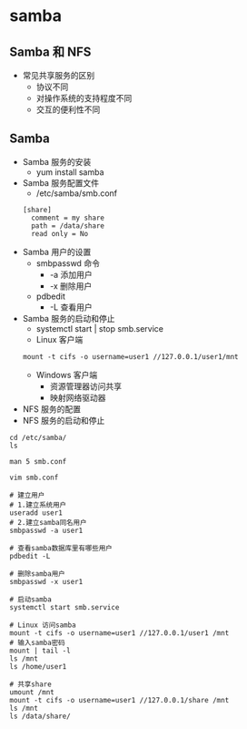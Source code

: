# samba

## Samba 和 NFS
* 常见共享服务的区别
  * 协议不同
  * 对操作系统的支持程度不同
  * 交互的便利性不同

## Samba
* Samba 服务的安装
  * yum install samba
* Samba 服务配置文件
  * /etc/samba/smb.conf
  ```
  [share]
    comment = my share
    path = /data/share
    read only = No
  ```
* Samba 用户的设置
  * smbpasswd 命令
    * -a 添加用户
    * -x 删除用户
  * pdbedit
    * -L 查看用户
* Samba 服务的启动和停止
  * systemctl start | stop smb.service
  * Linux 客户端
  ```
  mount -t cifs -o username=user1 //127.0.0.1/user1/mnt
  ```
  * Windows 客户端
    * 资源管理器访问共享
    * 映射网络驱动器
* NFS 服务的配置
* NFS 服务的启动和停止

```
cd /etc/samba/
ls

man 5 smb.conf

vim smb.conf

# 建立用户
# 1.建立系统用户
useradd user1
# 2.建立samba同名用户
smbpasswd -a user1

# 查看samba数据库里有哪些用户
pdbedit -L

# 删除samba用户
smbpasswd -x user1

# 启动samba
systemctl start smb.service

# Linux 访问samba
mount -t cifs -o username=user1 //127.0.0.1/user1 /mnt
# 输入samba密码
mount | tail -l
ls /mnt
ls /home/user1

# 共享share
umount /mnt
mount -t cifs -o username=user1 //127.0.0.1/share /mnt
ls /mnt
ls /data/share/
```